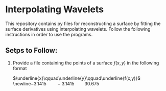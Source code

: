 # Interpolating Wavelets
This repository contains py files for reconstructing a surface by fitting the surface derivatives using interpolating wavelets. Follow the following instructions in order to use the programs.

## Setps to Follow:

1) Provide a file containing the points of a surface $f(x,y)$ in the following format

    $\underline{x}\qquad\underline{y}\qquad\underline{f(x,y)}$
    \newline$-3.1415\qquad -3.1415\qquad 30.675$
    
